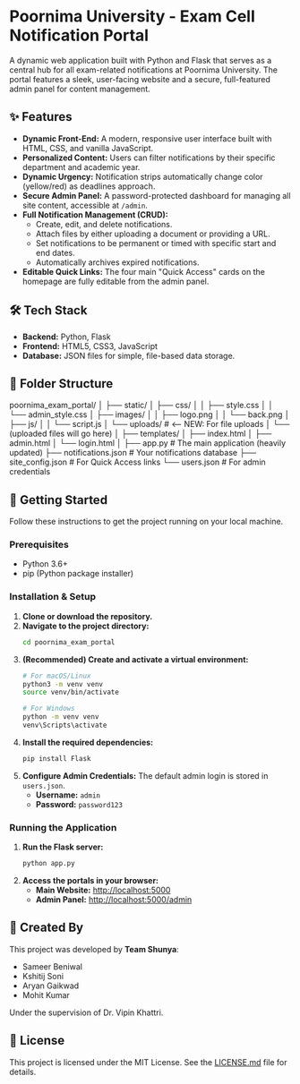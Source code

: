 # Poornima University - Exam Cell Notification Portal

A dynamic web application built with Python and Flask that serves as a central hub for all exam-related notifications at Poornima University. The portal features a sleek, user-facing website and a secure, full-featured admin panel for content management.

## ✨ Features

- **Dynamic Front-End:** A modern, responsive user interface built with HTML, CSS, and vanilla JavaScript.
- **Personalized Content:** Users can filter notifications by their specific department and academic year.
- **Dynamic Urgency:** Notification strips automatically change color (yellow/red) as deadlines approach.
- **Secure Admin Panel:** A password-protected dashboard for managing all site content, accessible at `/admin`.
- **Full Notification Management (CRUD):**
    - Create, edit, and delete notifications.
    - Attach files by either uploading a document or providing a URL.
    - Set notifications to be permanent or timed with specific start and end dates.
    - Automatically archives expired notifications.
- **Editable Quick Links:** The four main "Quick Access" cards on the homepage are fully editable from the admin panel.

## 🛠️ Tech Stack

- **Backend:** Python, Flask
- **Frontend:** HTML5, CSS3, JavaScript
- **Database:** JSON files for simple, file-based data storage.

## 📂 Folder Structure

poornima_exam_portal/
│
├── static/
│   ├── css/
│   │   ├── style.css
│   │   └── admin_style.css
│   ├── images/
│   │   ├── logo.png
│   │   └── back.png
│   ├── js/
│   │   └── script.js
│   └── uploads/              # <-- NEW: For file uploads
│       └── (uploaded files will go here)
│
├── templates/
│   ├── index.html
│   ├── admin.html
│   └── login.html
│
├── app.py                    # The main application (heavily updated)
├── notifications.json        # Your notifications database
├── site_config.json          # For Quick Access links
└── users.json                # For admin credentials

## 🚀 Getting Started

Follow these instructions to get the project running on your local machine.

### Prerequisites

- Python 3.6+
- pip (Python package installer)

### Installation & Setup

1.  **Clone or download the repository.**
2.  **Navigate to the project directory:**
    ```bash
    cd poornima_exam_portal
    ```
3.  **(Recommended) Create and activate a virtual environment:**
    ```bash
    # For macOS/Linux
    python3 -m venv venv
    source venv/bin/activate

    # For Windows
    python -m venv venv
    venv\Scripts\activate
    ```
4.  **Install the required dependencies:**
    ```bash
    pip install Flask
    ```
5.  **Configure Admin Credentials:**
    The default admin login is stored in `users.json`.
    -   **Username:** `admin`
    -   **Password:** `password123`

### Running the Application

1.  **Run the Flask server:**
    ```bash
    python app.py
    ```
2.  **Access the portals in your browser:**
    -   **Main Website:** [http://localhost:5000](http://localhost:5000)
    -   **Admin Panel:** [http://localhost:5000/admin](http://localhost:5000/admin)

## 👥 Created By

This project was developed by **Team Shunya**:
- Sameer Beniwal
- Kshitij Soni
- Aryan Gaikwad
- Mohit Kumar

Under the supervision of Dr. Vipin Khattri.

## 📄 License

This project is licensed under the MIT License. See the [LICENSE.md](LICENSE.md) file for details.
